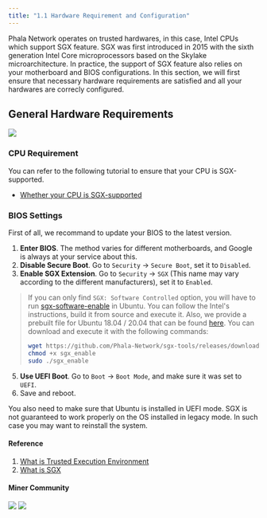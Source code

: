 ```yaml
---
title: "1.1 Hardware Requirement and Configuration"
---
```


Phala Network operates on trusted hardwares, in this case, Intel CPUs which support SGX feature. SGX was first introduced in 2015 with the sixth generation Intel Core microprocessors based on the Skylake microarchitecture. In practice, the support of SGX feature also relies on your motherboard and BIOS configurations.
In this section, we will first ensure that necessary hardware requirements are satisfied and all your hardwares are correcly configured.

## General Hardware Requirements
![](/images/docs/poc3/1.2.png)

### CPU Requirement

You can refer to the following tutorial to ensure that your CPU is SGX-supported.

- [Whether your CPU is SGX-supported](https://forum.phala.network/t/how-to-check-whether-your-cpu-is-sgx-supported/1252)

### BIOS Settings

First of all, we recommand to update your BIOS to the latest version.

1. **Enter BIOS**. The method varies for different motherboards, and Google is always at your service about this.
3. **Disable Secure Boot**. Go to `Security` -> `Secure Boot`, set it to `Disabled`.
4. **Enable SGX Extension**. Go to `Security` -> `SGX` (This name  may vary according to the different manufacturers), set it to `Enabled`.
>If you can only find `SGX: Software Controlled` option, you will have to run [sgx-software-enable](https://github.com/intel/sgx-software-enable) in Ubuntu. You can follow the Intel's instructions, build it from source and execute it. Also, we provide a prebuilt file for Ubuntu 18.04 / 20.04 that can be found [here](https://github.com/Phala-Network/sgx-tools/releases/tag/0.1). You can download and execute it with the following commands:
> ```bash
> wget https://github.com/Phala-Network/sgx-tools/releases/download/0.1/sgx_enable
> chmod +x sgx_enable
> sudo ./sgx_enable
> ```
5. **Use UEFI Boot**. Go to `Boot` -> `Boot Mode`, and make sure it was set to `UEFI`.
6. Save and reboot.

You also need to make sure that Ubuntu is installed in UEFI mode. SGX is not guaranteed to work properly on the OS installed in legacy mode. In such case you may want to reinstall the system.


#### Reference

1. [What is Trusted Execution Environment](https://www.trustonic.com/technical-articles/what-is-a-trusted-execution-environment-tee/)
2. [What is SGX](https://software.intel.com/content/www/us/en/develop/topics/software-guard-extensions.html)

#### Miner Community

[![](https://img.shields.io/discord/697726436211163147?label=Phala%20Discord)](https://discord.gg/zzhfUjU) [![](https://img.shields.io/badge/Join-Telegram-blue)](https://t.me/phalaminer)
